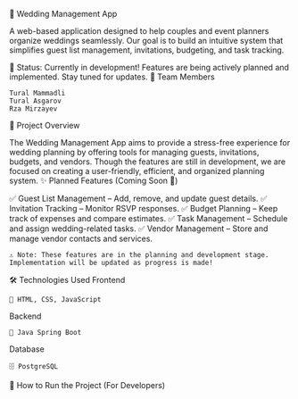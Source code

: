 💍 Wedding Management App

A web-based application designed to help couples and event planners organize weddings seamlessly. Our goal is to build an intuitive system that simplifies guest list management, invitations, budgeting, and task tracking.

🚧 Status: Currently in development! Features are being actively planned and implemented. Stay tuned for updates.
👥 Team Members

    Tural Mammadli
    Tural Asgarov
    Rza Mirzayev

📌 Project Overview

The Wedding Management App aims to provide a stress-free experience for wedding planning by offering tools for managing guests, invitations, budgets, and vendors. Though the features are still in development, we are focused on creating a user-friendly, efficient, and organized planning system.
✨ Planned Features (Coming Soon 🚀)

✅ Guest List Management – Add, remove, and update guest details.
✅ Invitation Tracking – Monitor RSVP responses.
✅ Budget Planning – Keep track of expenses and compare estimates.
✅ Task Management – Schedule and assign wedding-related tasks.
✅ Vendor Management – Store and manage vendor contacts and services.

    ⚠ Note: These features are in the planning and development stage. Implementation will be updated as progress is made!

🛠 Technologies Used
Frontend

    🎨 HTML, CSS, JavaScript

Backend

    🚀 Java Spring Boot

Database

    🗄 PostgreSQL

🚀 How to Run the Project (For Developers)
